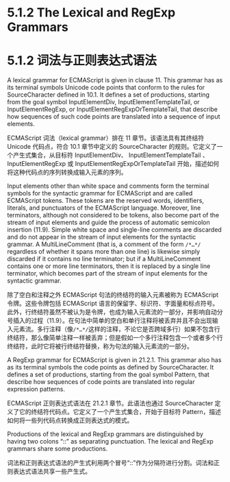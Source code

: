 # 5.1.2 The Lexical and RegExp Grammars

# 5.1.2 词法与正则表达式语法

A lexical grammar for ECMAScript is given in clause 11. This grammar has as its terminal symbols Unicode code points that conform to the rules for SourceCharacter defined in 10.1. It defines a set of productions, starting from the goal symbol InputElementDiv, InputElementTemplateTail, or InputElementRegExp, or InputElementRegExpOrTemplateTail, that describe how sequences of such code points are translated into a sequence of input elements.

ECMAScript 词法（lexical grammar）排在 11 章节。该语法具有其终结符 Unicode 代码点，符合 10.1 章节中定义的 SourceCharacter 的规则。它定义了一个产生式集合，从目标符 InputElementDiv、 InputElementTemplateTail 、InputElementRegExp 或 InputElementRegExpOrTemplateTail 开始，描述如何将这种代码点的序列转换成输入元素的序列。

Input elements other than white space and comments form the terminal symbols for the syntactic grammar for ECMAScript and are called ECMAScript tokens. These tokens are the reserved words, identifiers, literals, and punctuators of the ECMAScript language. Moreover, line terminators, although not considered to be tokens, also become part of the stream of input elements and guide the process of automatic semicolon insertion (11.9). Simple white space and single-line comments are discarded and do not appear in the stream of input elements for the syntactic grammar. A MultiLineComment (that is, a comment of the form `/*…*/` regardless of whether it spans more than one line) is likewise simply discarded if it contains no line terminator; but if a MultiLineComment contains one or more line terminators, then it is replaced by a single line terminator, which becomes part of the stream of input elements for the syntactic grammar.

除了空白和注释之外 ECMAScript 句法的终结符的输入元素被称为 ECMAScript 令牌。这些令牌包括 ECMAScript 语言的保留字、标识符、字面量和标点符号。此外，行终结符虽然不被认为是令牌，也成为输入元素流的一部分，并影响自动分号插入的过程（11.9）。在句法中简单的空白和单行注释将被丢弃并且不会出现输入元素流。多行注释（像`/*…*/`这样的注释，不论它是否跨域多行）如果不包含行终结符，那么像简单注释一样被丢弃；但是假如一个多行注释包含一个或者多个行终结符，此时它将被行终结符替换，称为句法的输入元素流的一部分。

A RegExp grammar for ECMAScript is given in 21.2.1. This grammar also has as its terminal symbols the code points as defined by SourceCharacter. It defines a set of productions, starting from the goal symbol Pattern, that describe how sequences of code points are translated into regular expression patterns.

ECMAScript 正则表达式语法在 21.2.1 章节。此语法也通过 SourceCharacter 定义了它的终结符代码点。它定义了一个产生式集合，开始于目标符 Pattern，描述如何将一些列代码点转换成正则表达式的模式。

Productions of the lexical and RegExp grammars are distinguished by having two colons “::” as separating punctuation. The lexical and RegExp grammars share some productions.

词法和正则表达式语法的产生式利用两个冒号“::”作为分隔符进行分割。词法和正则表达式语法共享一些产生式。
